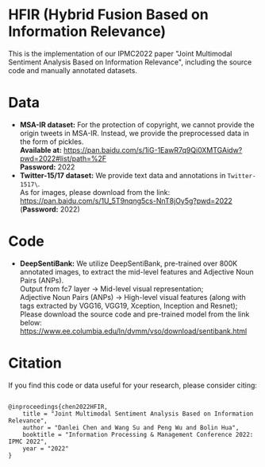 # HFIR (Hybrid Fusion Based on Information Relevance)
This is the implementation of our IPMC2022 paper "Joint Multimodal Sentiment Analysis Based on Information Relevance", including the source code and manually annotated datasets.
# Data
- **MSA-IR dataset:** For the protection of copyright, we cannot provide the origin tweets in MSA-IR. Instead, we provide the preprocessed data in the form of pickles.  
  **Available at:** https://pan.baidu.com/s/1iG-1EawR7q9Qi0XMTGAidw?pwd=2022#list/path=%2F  
  **Password:** 2022  
- **Twitter-15/17 dataset:** We provide text data and annotations in `Twitter-1517\`.   
                             As for images, please download from the link: https://pan.baidu.com/s/1U_5T9nqng5cs-NnT8jOy5g?pwd=2022 (**Password:** 2022)
# Code
- **DeepSentiBank:** We utilize DeepSentiBank, pre-trained over 800K annotated images, to extract the mid-level features and Adjective Noun Pairs (ANPs).   
                     Output from fc7 layer -> Mid-level visual representation;  
                     Adjective Noun Pairs (ANPs) -> High-level visual features (along with tags extracted by VGG16, VGG19, Xception, Inception and Resnet);    
                     Please download the source code and pre-trained model from the link below: https://www.ee.columbia.edu/ln/dvmm/vso/download/sentibank.html  


# Citation
If you find this code or data useful for your research, please consider citing:

```

@inproceedings{chen2022HFIR,
    title = "Joint Multimodal Sentiment Analysis Based on Information Relevance",
    author = "Danlei Chen and Wang Su and Peng Wu and Bolin Hua",
    booktitle = "Information Processing & Management Conference 2022: IPMC 2022",
    year = "2022"
}

